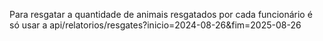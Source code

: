 Para resgatar a quantidade de animais resgatados por cada funcionário é só usar a api/relatorios/resgates?inicio=2024-08-26&fim=2025-08-26
